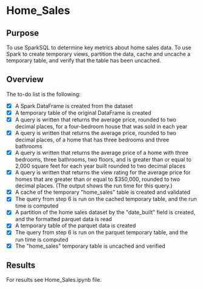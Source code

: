# Home_Sales
## Purpose
To use SparkSQL to determine key metrics about home sales data. To use Spark to create temporary views, partition the data, cache and uncache a temporary table, and verify that the table has been uncached.
## Overview
The to-do list is the following:
- [x] A Spark DataFrame is created from the dataset
- [x] A temporary table of the original DataFrame is created
- [x] A query is written that returns the average price, rounded to two decimal places, for a four-bedroom house that was sold in each year
- [x] A query is written that returns the average price, rounded to two decimal places, of a home that has three bedrooms and three bathrooms
- [x] A query is written that returns the average price of a home with three bedrooms, three bathrooms, two floors, and is greater than or equal to 2,000 square feet for each year built rounded to two decimal places
- [x] A query is written that returns the view rating for the average price for homes that are greater than or equal to $350,000, rounded to two decimal places. (The output shows the run time for this query.)
- [x] A cache of the temporary "home_sales" table is created and validated
- [x] The query from step 6 is run on the cached temporary table, and the run time is computed
- [x] A partition of the home sales dataset by the "date_built" field is created, and the formatted parquet data is read
- [x] A temporary table of the parquet data is created
- [x] The query from step 6 is run on the parquet temporary table, and the run time is computed
- [x] The "home_sales" temporary table is uncached and verified
## Results
For results see Home_Sales.ipynb file.